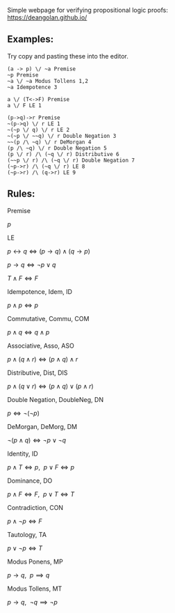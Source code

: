Simple webpage for verifying propositional logic proofs: https://deangolan.github.io/

## Examples:
Try copy and pasting these into the editor.

```
(a -> p) \/ ~a Premise
~p Premise
~a \/ ~a Modus Tollens 1,2
~a Idempotence 3
```
```
a \/ (T<->F) Premise
a \/ F LE 1
```
```
(p->q)->r Premise
~(p->q) \/ r LE 1
~(~p \/ q) \/ r LE 2
~(~p \/ ~~q) \/ r Double Negation 3
~~(p /\ ~q) \/ r DeMorgan 4
(p /\ ~q) \/ r Double Negation 5
(p \/ r) /\ (~q \/ r) Distributive 6
(~~p \/ r) /\ (~q \/ r) Double Negation 7
(~p->r) /\ (~q \/ r) LE 8
(~p->r) /\ (q->r) LE 9
```
## Rules:
Premise

$p$ 

LE

$p \leftrightarrow q \iff (p \rightarrow q) \land (q \rightarrow p)$ 

$p \rightarrow q \iff \neg p \lor q$

$T \land F \iff F$

Idempotence, Idem, ID

$p \land p \iff p$

Commutative, Commu, COM 

$p \land q \iff q \land p$

Associative, Asso, ASO

$p \land (q \land r) \iff (p \land q) \land r$ 

Distributive, Dist, DIS

$p \land (q \lor r) \iff (p \land q) \lor (p \land r)$ 

Double Negation, DoubleNeg, DN

$p \iff \neg (\neg p)$ 

DeMorgan, DeMorg, DM

$\neg (p \land q) \iff \neg p \lor \neg q$ 

Identity, ID

$p \land T \iff p, \ \ p \lor F \iff p$ 

Dominance, DO

$p \land F \iff F, \ \ p \lor T \iff T$ 

Contradiction, CON

$p \land \neg p \iff F$

Tautology, TA 

$p \lor \neg p \iff T$ 

Modus Ponens, MP

$p \rightarrow q, \ \ p \implies q$

Modus Tollens, MT

$p \rightarrow q, \ \ \neg q \implies \neg p$

